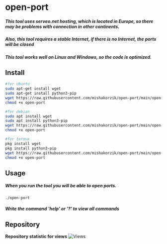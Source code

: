 # open-port
##### This tool uses serveo.net hosting, which is located in Europe, so there may be problems with connection in other continents.

##### Also, this tool requires a stable Internet, if there is no Internet, the ports will be closed

##### This tool works well on Linux and Windows, so the code is optimized.

## Install
```bash
#for ubuntu
sudo apt-get install wget
sudo apt-get install python3-pip
wget https://raw.githubusercontent.com/mishakorzik/open-port/main/open-port
chmod +x open-port

#for debian
sudo apt install wget
sudo apt install python3-pip
wget https://raw.githubusercontent.com/mishakorzik/open-port/main/open-port
chmod +x open-port

#for termux
pkg install wget
pkg install python3-pip
wget https://raw.githubusercontent.com/mishakorzik/open-port/main/open-port
chmod +x open-port
```

## Usage

##### When you run the tool you will be able to open ports.

```
./open-port
```

##### Write the command 'help' or '?'  to view all commands

## Repository

**Repository statistic for views** ![Views](https://profile-counter.glitch.me/open-port/count.svg)

